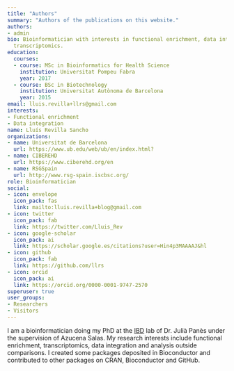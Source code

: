 ```yaml
---
title: "Authors"
summary: "Authors of the publications on this website."
authors:
- admin
bio: Bioinformatician with interests in functional enrichment, data integration and
  transcriptomics.
education:
  courses:
  - course: MSc in Bioinformatics for Health Science
    institution: Universitat Pompeu Fabra
    year: 2017
  - course: BSc in Biotechnology
    institution: Universitat Autònoma de Barcelona
    year: 2015
email: lluis.revilla+llrs@gmail.com
interests:
- Functional enrichment
- Data integration
name: Lluís Revilla Sancho
organizations:
- name: Universitat de Barcelona
  url: https://www.ub.edu/web/ub/en/index.html?
- name: CIBEREHD
  url: https://www.ciberehd.org/en
- name: RSGSpain
  url: http://www.rsg-spain.iscbsc.org/
role: Bioinformatician
social:
- icon: envelope
  icon_pack: fas
  link: mailto:lluis.revilla+blog@gmail.com
- icon: twitter
  icon_pack: fab
  link: https://twitter.com/Lluis_Rev
- icon: google-scholar
  icon_pack: ai
  link: https://scholar.google.es/citations?user=Hin4p3MAAAAJ&hl
- icon: github
  icon_pack: fab
  link: https://github.com/llrs
- icon: orcid
  icon_pack: ai
  link: https://orcid.org/0000-0001-9747-2570
superuser: true
user_groups:
- Researchers
- Visitors
---
```


I am a bioinformatician doing my PhD at the [IBD](https://ibd-bcn.org) lab of Dr. Julià Panès under the supervision of Azucena Salas. My research interests include functional enrichment, transcriptomics, data integration and analysis outside comparisons. I created some packages deposited in Bioconductor and contributed to other packages on CRAN, Bioconductor and GitHub. 
